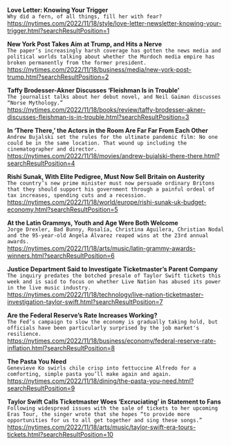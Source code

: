 **Love Letter: Knowing Your Trigger**\
`Why did a fern, of all things, fill her with fear?`\
https://nytimes.com/2022/11/18/style/love-letter-newsletter-knowing-your-trigger.html?searchResultPosition=1

**New York Post Takes Aim at Trump, and Hits a Nerve**\
`The paper’s increasingly harsh coverage has gotten the news media and political worlds talking about whether the Murdoch media empire has broken permanently from the former president.`\
https://nytimes.com/2022/11/18/business/media/new-york-post-trump.html?searchResultPosition=2

**Taffy Brodesser-Akner Discusses ‘Fleishman Is in Trouble’**\
`The journalist talks about her debut novel, and Neil Gaiman discusses “Norse Mythology.”`\
https://nytimes.com/2022/11/18/books/review/taffy-brodesser-akner-discusses-fleishman-is-in-trouble.html?searchResultPosition=3

**In ‘There There,’ the Actors in the Room Are Far Far From Each Other**\
`Andrew Bujalski set the rules for the ultimate pandemic film: No one could be in the same location. That wound up including the cinematographer and director.`\
https://nytimes.com/2022/11/18/movies/andrew-bujalski-there-there.html?searchResultPosition=4

**Rishi Sunak, With Elite Pedigree, Must Now Sell Britain on Austerity**\
`The country’s new prime minister must now persuade ordinary Britons that they should support his government through a painful ordeal of tax increases, spending cuts and a recession.`\
https://nytimes.com/2022/11/18/world/europe/rishi-sunak-uk-budget-economy.html?searchResultPosition=5

**At the Latin Grammys, Youth and Age Were Both Welcome**\
`Jorge Drexler, Bad Bunny, Rosalía, Christina Aguilera, Christian Nodal and the 95-year-old Angela Álvarez reaped wins at the 23rd annual awards.`\
https://nytimes.com/2022/11/18/arts/music/latin-grammy-awards-winners.html?searchResultPosition=6

**Justice Department Said to Investigate Ticketmaster’s Parent Company**\
`The inquiry predates the botched presale of Taylor Swift tickets this week and is said to focus on whether Live Nation has abused its power in the live music industry.`\
https://nytimes.com/2022/11/18/technology/live-nation-ticketmaster-investigation-taylor-swift.html?searchResultPosition=7

**Are the Federal Reserve’s Rate Increases Working?**\
`The Fed’s campaign to slow the economy is gradually taking hold, but officials have been particularly surprised by the job market's resilience.`\
https://nytimes.com/2022/11/18/business/economy/federal-reserve-rate-inflation.html?searchResultPosition=8

**The Pasta You Need**\
`Genevieve Ko swirls chile crisp into fettuccine Alfredo for a comforting, simple pasta you’ll make again and again.`\
https://nytimes.com/2022/11/18/dining/the-pasta-you-need.html?searchResultPosition=9

**Taylor Swift Calls Ticketmaster Woes ‘Excruciating’ in Statement to Fans**\
`Following widespread issues with the sale of tickets to her upcoming Eras Tour, the singer wrote that she hopes “to provide more opportunities for us to all get together and sing these songs.”`\
https://nytimes.com/2022/11/18/arts/music/taylor-swift-era-tours-tickets.html?searchResultPosition=10


